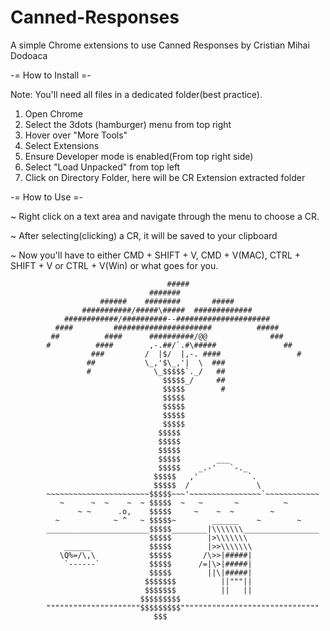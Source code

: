 # Canned-Responses
A simple Chrome extensions to use Canned Responses by Cristian Mihai Dodoaca

-= How to Install =-

Note: You'll need all files in a dedicated folder(best practice).

1. Open Chrome
2. Select the 3dots (hamburger) menu from top right
3. Hover over "More Tools"
4. Select Extensions
5. Ensure Developer mode is enabled(From top right side)
5. Select "Load Unpacked" from top left
6. Click on Directory Folder, here will be CR Extension extracted folder

-= How to Use =-

~ Right click on a text area and navigate through the menu to choose a CR.

~ After selecting(clicking) a CR, it will be saved to your clipboard

~ Now you'll have to either CMD + SHIFT + V, CMD + V(MAC), CTRL + SHIFT + V or CTRL + V(Win) or what goes for you.



                                       #####
                                   #######
                        ######    ########       #####
                    ###########/#####\#####  #############
                ############/##########--#####################
              ####         ######################          #####
             ##          ####      ##########/@@              ###
            #          ####        ,-.##/`.#\#####               ##
                      ###         /  |$/  |,-. ####                 #
                     ##           \_,'$\_,'|  \  ###
                     #              \_$$$$$`._/   ##
                                      $$$$$_/     ##
                                      $$$$$        #
                                      $$$$$
                                      $$$$$
                                      $$$$$
                                      $$$$$
                                     $$$$$
                                     $$$$$
                                     $$$$$
                                     $$$$$        ___
                                     $$$$$    _.-'   `-._
                                    $$$$$   ,'           `.
                                    $$$$$  /               \
            ~~~~~~~~~~~~~~~~~~~~~~~$$$$$~~~'~~~~~~~~~~~~~~~~`~~~~~~~~~~~~
               ~      ~  ~    ~  ~ $$$$$  ~   ~       ~          ~
                   ~ ~      .o,    $$$$$     ~    ~  ~        ~
              ~            ~ ^   ~ $$$$$~        ______    ~        ~
            _______________________$$$$$________|\\\\\\\_________________
                                   $$$$$        |>\\\\\\\
                ______             $$$$$        |>>\\\\\\\
               \Q%=/\,\            $$$$$       /\>>|#####|
                `------`           $$$$$      /=|\>|#####|
                                   $$$$$        ||\|#####|
                                  $$$$$$$          ||"""||
                                  $$$$$$$          ||   ||
                                 $$$$$$$$$
            """""""""""""""""""""$$$$$$$$$"""""""""""""""""""""""""""""""
                                    $$$
